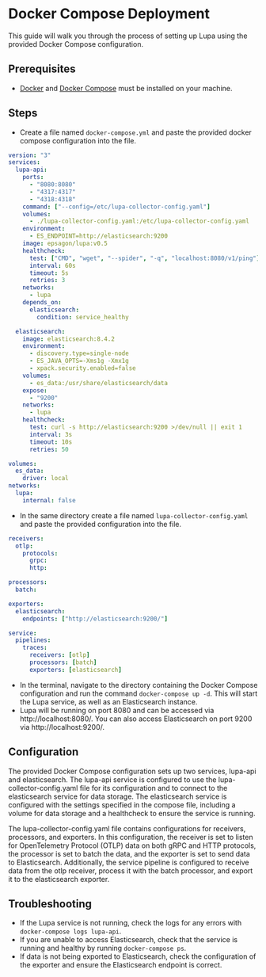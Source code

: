 # Docker Compose Deployment

This guide will walk you through the process of setting up Lupa using the provided Docker Compose configuration.

## Prerequisites

- [Docker](https://docs.docker.com/engine/install/) and [Docker Compose](https://docs.docker.com/compose/install/) must be installed on your machine.

## Steps

- Create a file named `docker-compose.yml` and paste the provided docker compose configuration into the file.

```yaml
version: "3"
services:
  lupa-api:
    ports:
      - "8080:8080"
      - "4317:4317"
      - "4318:4318"
    command: ["--config=/etc/lupa-collector-config.yaml"]
    volumes:
      - ./lupa-collector-config.yaml:/etc/lupa-collector-config.yaml
    environment:
      - ES_ENDPOINT=http://elasticsearch:9200
    image: epsagon/lupa:v0.5
    healthcheck:
      test: ["CMD", "wget", "--spider", "-q", "localhost:8080/v1/ping"]
      interval: 60s
      timeout: 5s
      retries: 3
    networks:
      - lupa
    depends_on:
      elasticsearch:
        condition: service_healthy

  elasticsearch:
    image: elasticsearch:8.4.2
    environment:
      - discovery.type=single-node
      - ES_JAVA_OPTS=-Xms1g -Xmx1g
      - xpack.security.enabled=false
    volumes:
      - es_data:/usr/share/elasticsearch/data
    expose:
      - "9200"
    networks:
      - lupa
    healthcheck:
      test: curl -s http://elasticsearch:9200 >/dev/null || exit 1
      interval: 3s
      timeout: 10s
      retries: 50

volumes:
  es_data:
    driver: local
networks:
  lupa:
    internal: false
```

- In the same directory create a file named `lupa-collector-config.yaml` and paste the provided configuration into the file.

```yaml
receivers:
  otlp:
    protocols:
      grpc:
      http:

processors:
  batch:

exporters:
  elasticsearch:
    endpoints: ["http://elasticsearch:9200/"]

service:
  pipelines:
    traces:
      receivers: [otlp]
      processors: [batch]
      exporters: [elasticsearch]
```

- In the terminal, navigate to the directory containing the Docker Compose configuration and run the command `docker-compose up -d`. This will start the Lupa service, as well as an Elasticsearch instance.
- Lupa will be running on port 8080 and can be accessed via http://localhost:8080/. You can also access Elasticsearch on port 9200 via http://localhost:9200/.

## Configuration

The provided Docker Compose configuration sets up two services, lupa-api and elasticsearch. The lupa-api service is configured to use the lupa-collector-config.yaml file for its configuration and to connect to the elasticsearch service for data storage. The elasticsearch service is configured with the settings specified in the compose file, including a volume for data storage and a healthcheck to ensure the service is running.

The lupa-collector-config.yaml file contains configurations for receivers, processors, and exporters. In this configuration, the receiver is set to listen for OpenTelemetry Protocol (OTLP) data on both gRPC and HTTP protocols, the processor is set to batch the data, and the exporter is set to send data to Elasticsearch. Additionally, the service pipeline is configured to receive data from the otlp receiver, process it with the batch processor, and export it to the elasticsearch exporter.

## Troubleshooting

- If the Lupa service is not running, check the logs for any errors with `docker-compose logs lupa-api`.
- If you are unable to access Elasticsearch, check that the service is running and healthy by running `docker-compose ps`.
- If data is not being exported to Elasticsearch, check the configuration of the exporter and ensure the Elasticsearch endpoint is correct.

